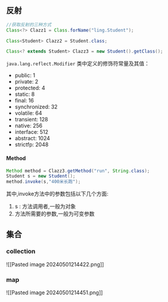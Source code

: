 ## 反射

```java
//获取反射的三种方式  
Class<?> Clazz1 = Class.forName("ling.Student"); 

Class<Student> Clazz2 = Student.class;  

Class<? extends Student> Clazz3 = new Student().getClass();
```

`java.lang.reflect.Modifier` 类中定义的修饰符常量及其值：

- public:  1
- private: 2
- protected: 4
- static: 8
- final:  16
- synchronized:  32
- volatile:  64
- transient:  128
- native:  256
- interface:  512
- abstract: 1024
- strictfp: 2048

#### Method

```java
Method method = Clazz3.getMethod("run", String.class);  
Student s = new Student();  
method.invoke(s,"400米长跑");
```

其中,invoke方法中的参数包括以下几个方面:
1. s : 方法调用者,一般为对象
2. 方法所需要的参数,一般为可变参数


## 集合


### collection
![[Pasted image 20240501214422.png]]


### map
![[Pasted image 20240501214451.png]]



